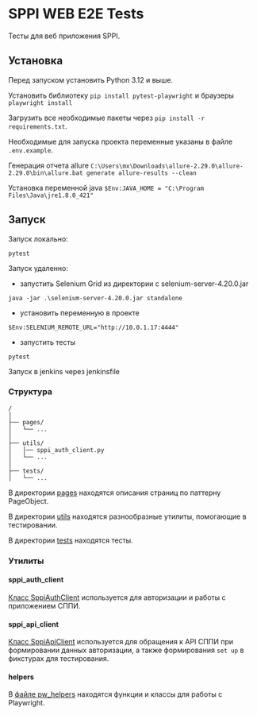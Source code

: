 # SPPI WEB E2E Tests

Тесты для веб приложения SPPI.

## Установка

Перед запуском установить Python 3.12 и выше.

Установить библиотеку ```pip install pytest-playwright``` и браузеры ```playwright install```

Загрузить все необходимые пакеты через ```pip install -r requirements.txt```.

Необходимые для запуска проекта переменные указаны в файле ```.env.example```.

Генерация отчета allure ```C:\Users\mx\Downloads\allure-2.29.0\allure-2.29.0\bin\allure.bat generate allure-results --clean```

Установка переменной java ```$Env:JAVA_HOME = "C:\Program Files\Java\jre1.8.0_421"```

## Запуск

Запуск локально:

`pytest`

Запуск удаленно: 

- запустить Selenium Grid из директории с selenium-server-4.20.0.jar

`java -jar .\selenium-server-4.20.0.jar standalone`  

- установить переменную в проекте

`$Env:SELENIUM_REMOTE_URL="http://10.0.1.17:4444"` 

- запустить тесты

`pytest`

Запуск в jenkins через jenkinsfile

### Структура

```text
/
│
├── pages/
│   └── ...
│
├── utils/
│   │── sppi_auth_client.py
│   └── ...
│
├── tests/
│   └── ...
```

В директории [pages](pages) находятся описания страниц по паттерну PageObject.

В директории [utils](utils) находятся разнообразные утилиты, помогающие в тестировании.

В директории [tests](tests) находятся тесты.

### Утилиты

#### sppi_auth_client

[Класс SppiAuthClient](utils/sppi_web_client.py) используется для авторизации и работы с приложением СППИ.

#### sppi_api_client

[Класс SppiApiClient](utils/sppi_api_client.py) используется для обращения к API СППИ при формировании данных авторизации, а также формирования `set up` в фикстурах для тестирования.

#### helpers

В [файле pw_helpers](utils/pw_helpers.py) находятся функции и классы для работы с Playwright.
